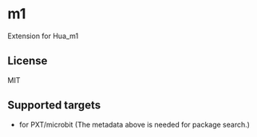 # m1

Extension for Hua_m1

## License

MIT

## Supported targets

* for PXT/microbit
(The metadata above is needed for package search.)
